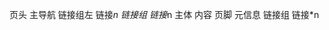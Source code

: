 页头
    主导航
        链接组左
            链接*n
        链接组
            链接*n
主体
    内容
页脚
    元信息
    链接组
        链接*n